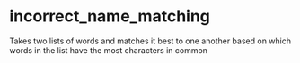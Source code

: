 # incorrect_name_matching
Takes two lists of words  and matches it best to one another based on which words in the list have the most characters in common
